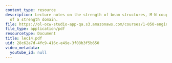 ```yaml
---
content_type: resource
description: Lecture notes on the strength of beam structures, M-N coupling, and convexity
  of a strength domain.
file: https://ol-ocw-studio-app-qa.s3.amazonaws.com/courses/1-050-engineering-mechanics-i-fall-2007/28c62a7d4fc9416ce49e3f08b3f5b650_lec14.pdf
file_type: application/pdf
resourcetype: Document
title: lec14.pdf
uid: 28c62a7d-4fc9-416c-e49e-3f08b3f5b650
video_metadata:
  youtube_id: null
---
```

